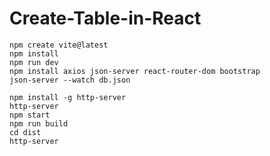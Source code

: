 ﻿# Create-Table-in-React
```
npm create vite@latest
npm install 
npm run dev
npm install axios json-server react-router-dom bootstrap
json-server --watch db.json
```

```
npm install -g http-server
http-server
npm start
npm run build
cd dist
http-server
```
